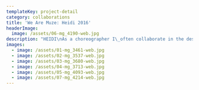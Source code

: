 ```yaml
---
templateKey: project-detail
category: collaborations
title: 'We Are Muze: Heidi 2016'
headerImage:
  image: /assets/06-mg_4190-web.jpg
description: "HEIDI\nAs a choreographer I\_often collaborate in the design world, so I was extremely happy when Melanie and Conny asked to meet me for a possible choreographic collaboration. I’d purchased a few BYBROWN designs in the past and I got to know the other designers through the We Are Muze website.\nFrom our first conversations to our photo shoot I felt so at home. Somehow we were all on the same page about wanting to share ideas and see how exchanging them could shift and inspire our individual work. We all want to build a strong cross disciplinary community, where one medium can influence the other, whether it be film, fashion, textile design, performance, teaching, choreography ….\n\nChoreographer – Heidi Vierthaler |\_Hato Projects\LPhotography –\_Anouk van Kalmthout\LDancers / Performance – Yara van Fraeijen, Lisette Ros, Tonya Sudiono,\_Lauri Kee Schep, Alec Kakisina\LMake up – Olga Shpayuk\nIn collaboration with/ for We Are Muze – Jessica Joyce, LoveLuha, BYBROWN, Vanderwilt, ELECTRIC CO\n\nCreative direction & concept – Conny Groenewegen and Melanie Brown\n\nVIDEO: Thijs Adriaans"
images:
  - image: /assets/01-mg_3461-web.jpg
  - image: /assets/02-mg_3537-web.jpg
  - image: /assets/03-mg_3680-web.jpg
  - image: /assets/04-mg_3713-web.jpg
  - image: /assets/05-mg_4093-web.jpg
  - image: /assets/07-mg_4214-web.jpg
---
```


